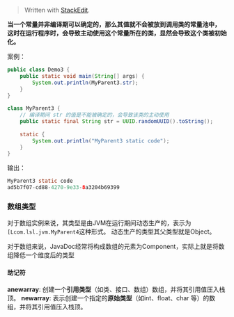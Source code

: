 


> Written with [StackEdit](https://stackedit.io/).

**当一个常量并非编译期可以确定的，那么其值就不会被放到调用类的常量池中，
这时在运行程序时，会导致主动使用这个常量所在的类，显然会导致这个类被初始化。**

案例：
```java
public class Demo3 {  
    public static void main(String[] args) {  
        System.out.println(MyParent3.str);  
    }  
}  
  
class MyParent3 {  
	// 编译期间 str 的值是不能被确定的，会导致该类的主动使用
    public static final String str = UUID.randomUUID().toString();  
  
    static {  
        System.out.println("MyParent3 static code");  
    }  
}
```

输出：

```java
MyParent3 static code
ad5b7f07-cd88-4270-9e33-8a3204b69399
```

### 数组类型
对于数组实例来说，其类型是由JVM在运行期间动态生产的，表示为`[Lcom.lsl.jvm.MyParent4`这种形式。
动态生产的类型其父类型就是Object。

对于数组来说，JavaDoc经常将构成数组的元素为Component，实际上就是将数组降低一个维度后的类型


#### 助记符

**anewarray**: 创建一个**引用类型**（如类、接口、数组）数组，并将其引用值压入栈顶。
**newarray**: 表示创建一个指定的**原始类型**（如int、float、char 等）的数组，并将其引用值压入栈顶。
<!--stackedit_data:
eyJoaXN0b3J5IjpbOTY1ODY5NDM5LDUxMjUzNzM2M119
-->